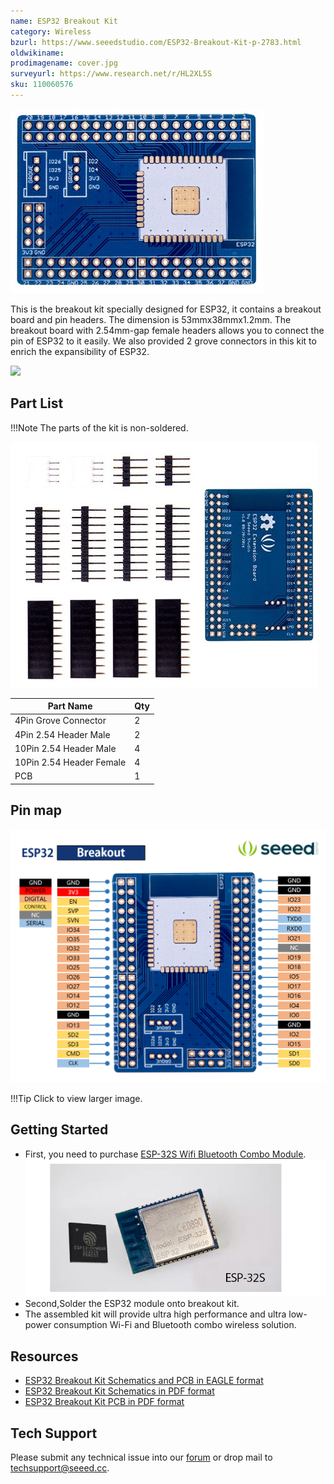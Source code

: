 ```yaml
---
name: ESP32 Breakout Kit
category: Wireless
bzurl: https://www.seeedstudio.com/ESP32-Breakout-Kit-p-2783.html
oldwikiname:
prodimagename: cover.jpg
surveyurl: https://www.research.net/r/HL2XL5S
sku: 110060576
---
```


![](https://raw.githubusercontent.com/SeeedDocument/ESP32_Breakout_Kit/master/img/cover.jpg)

This is the breakout kit specially designed for ESP32, it contains a breakout board and pin headers. The dimension is 53mmx38mmx1.2mm. The breakout board with 2.54mm-gap female headers allows you to connect the pin of ESP32 to it easily. We also provided 2 grove connectors in this kit to enrich the expansibility of ESP32.


[![](https://raw.githubusercontent.com/SeeedDocument/Seeed-WiKi/master/docs/images/get_one_now.png)](https://www.seeedstudio.com/ESP32-Breakout-Kit-p-2783.html)

## Part List

!!!Note
    The parts of the kit is non-soldered.

![](https://raw.githubusercontent.com/SeeedDocument/ESP32_Breakout_Kit/master/img/part_list.jpg)

|Part Name|Qty|
|---------|---|
|4Pin Grove Connector|2|
|4Pin 2.54 Header Male|2|
|10Pin 2.54 Header Male|4|
|10Pin 2.54 Header Female|4|
|PCB|1|

## Pin map

[![](https://raw.githubusercontent.com/SeeedDocument/ESP32_Breakout_Kit/master/img/esp32_breakout_pin.png)](https://raw.githubusercontent.com/SeeedDocument/ESP32_Breakout_Kit/master/img/esp32_breakout_pin.png)

!!!Tip
    Click to view larger image.

## Getting Started

- First, you need to purchase [ESP-32S Wifi Bluetooth Combo Module](https://www.seeedstudio.com/ESP-32S-Wifi-Bluetooth-Combo-Module-p-2706.html).
![](https://github.com/SeeedDocument/ESP32_Breakout_Kit/raw/master/img/ESP32.jpg)
- Second,Solder the ESP32 module onto breakout kit.
- The assembled kit will provide ultra high performance and ultra low-power consumption Wi-Fi and Bluetooth combo wireless solution.

## Resources

* [ESP32 Breakout Kit Schematics and PCB in EAGLE format](https://github.com/SeeedDocument/ESP32_Breakout_Kit/raw/master/res/319011771_ESP32%20Extension%20Board%20v1.0_%E5%8E%9F%E7%90%86%E5%9B%BE.zip)
* [ESP32 Breakout Kit Schematics in PDF format](https://github.com/SeeedDocument/ESP32_Breakout_Kit/raw/master/res/ESP32%20Extension%20Board%20v1.0.pdf)
* [ESP32 Breakout Kit PCB in PDF format](https://github.com/SeeedDocument/ESP32_Breakout_Kit/raw/master/res/ESP32%20Extension%20Board%20v1.0%20PCB.pdf)

## Tech Support
Please submit any technical issue into our [forum](http://forum.seeedstudio.com/) or drop mail to techsupport@seeed.cc. 